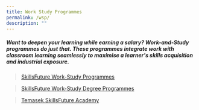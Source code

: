 ```yaml
---
title: Work Study Programmes
permalink: /wsp/
description: ""
---
```


##### **Want to deepen your learning while earning a salary? Work-and-Study programmes do just that. These programmes integrate work with classroom learning seamlessly to maximise a learner's skills acquisition and industrial exposure.**

>[SkillsFuture Work-Study Programmes](https://programmes.myskillsfuture.gov.sg/WorkStudyIndividualProgrammes/Programme_Summary.aspx)

>[SkillsFuture Work-Study Degree Programmes](https://www.skillsfuture.gov.sg/wsdeg#whatisit)

>[Temasek SkillsFuture Academy](https://www.tp.edu.sg/research-and-industry/temasek-skillsfuture-academy.html)